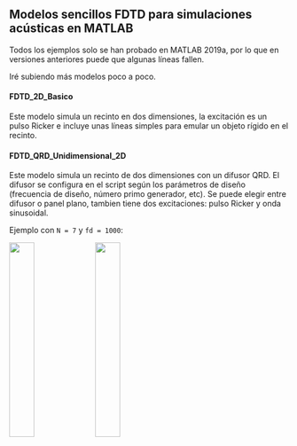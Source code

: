## Modelos sencillos FDTD para simulaciones acústicas en MATLAB

Todos los ejemplos solo se han probado en MATLAB 2019a, por lo que en versiones anteriores puede que algunas líneas fallen.

Iré subiendo más modelos poco a poco.

#### FDTD_2D_Basico

Este modelo simula un recinto en dos dimensiones, la excitación es un pulso Ricker e incluye unas líneas simples para emular un objeto rígido en el recinto.

#### FDTD_QRD_Unidimensional_2D

Este modelo simula un recinto de dos dimensiones con un difusor QRD. El difusor se configura en el script según los parámetros de diseño (frecuencia de diseño, número primo generador, etc).
Se puede elegir entre difusor o panel plano, tambien tiene dos excitaciones: pulso Ricker y onda sinusoidal.

Ejemplo con `N = 7` y `fd = 1000`:

<img src="http://jmrplens.com/GitHub_FDTD/QRDpulse.gif" width="30%"></img> <img src="http://jmrplens.com/GitHub_FDTD/QRDcw.gif" width="30%"></img>
